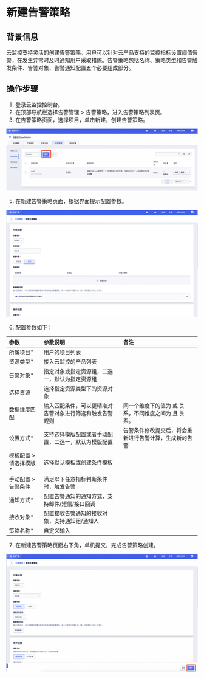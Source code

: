 # 新建告警策略

## 背景信息
云监控支持灵活的创建告警策略。用户可以针对云产品支持的监控指标设置阈值告警，在发生异常时及时通知用户采取措施。告警策略包括名称、策略类型和告警触发条件、告警对象、告警通知配置五个必要组成部分。

## 操作步骤
1. 登录云监控控制台。
2. 在顶部导航栏选择告警管理  > 告警策略，进入告警策略列表页。
3. 在告警策略页面，选择项目，单击新建，创建告警策略。
   
![Image text](images/新建告警策略1.png)

5. 在新建告警策略页面，根据界面提示配置参数。

![Image text](images/新建告警策略2.png)

6. 配置参数如下：

| 参数                   | 参数说明                                                 | 备注                                                   |
|:-----------------------|:---------------------------------------------------------|:-------------------------------------------------------|
| 所属项目*              | 用户的项目列表                                           |                                                        |
| 资源类型*              | 接入云监控的产品列表                                     |                                                        |
| 告警对象*              | 指定对象或指定资源组，二选一，默认为指定资源组           |                                                        |
| 选择资源               | 选择指定资源类型下的资源对象                             |                                                        |
| 数据维度匹配           | 输入匹配条件，可以更精准对告警对象进行筛选和触发告警规则 | 同一个维度下的值为 或 关系，不同维度之间为 且 关系。   |
| 设置方式*              | 支持选择模版配置或者手动配置，二选一，默认为模版配置     | 告警条件修改提交后，将会重新进行告警计算，生成新的告警 |
| 模板配置 > 请选择模版* | 选择默认模板或创建条件模板                               |                                                        |
| 手动配置 > 告警条件    | 满足以下任意指标判断条件时，触发告警                     |                                                        |
| 通知方式*              | 配置告警通知的通知方式，支持邮件/短信/接口回调           |                                                        |
| 接收对象*              | 配置接收告警通知的接收对象，支持通知组/通知人            |                                                        |
| 策略名称*              | 自定义输入                                               |                                                        |
                                       

7. 在新建告警策略页面右下角，单机提交，完成告警策略创建。

![Image text](images/新建告警策略3.png)
